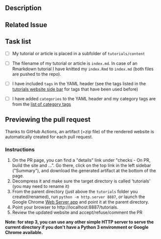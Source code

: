 <!--- indicate the Title for this pull request (PR) above -->

<!--
Thank you for contributing to the INBO tutorials repository.
-->

## Description
<!--- Briefly describe the tutorial or article that you want to contribute
or update-->
<!--- You can mention collaborators with "@githubname"-->


## Related Issue
<!--- if this closes an issue make sure to include e.g., "closes #4"
or similar - or if it just relates to an issue make sure to mention
it like "#4" -->
<!--See https://docs.github.com/en/github/managing-your-work-on-github/linking-a-pull-request-to-an-issue#linking-a-pull-request-to-an-issue-using-a-keyword-->


<!--If you like to preview the website version of your (draft) tutorial, please read https://github.com/inbo/tutorials/blob/master/.github/workflows/REVIEWING.md-->

## Task list

<!--see https://docs.github.com/en/github/managing-your-work-on-github/about-task-lists
for an explanation on how to use task lists-->

<!-- Please check if the following steps are OK:-->

- [ ] My tutorial or article is placed in a subfolder of `tutorials/content`
- [ ] The filename of my tutorial or article is `index.md`. In case of an Rmarkdown tutorial I have knitted my `index.Rmd` to `index.md` (both files are pushed to the repo). 
- [ ] I have included `tags` in the YAML header (see the tags listed in the [tutorials website side bar](https://inbo.github.io/tutorials/) for tags that have been used before)
- [ ] I have added `categories` to the YAML header and my category tags are from the [list of category tags](https://github.com/inbo/tutorials/blob/master/static/list_of_categories)


## Previewing the pull request

Thanks to GitHub Actions, an artifact (=zip file) of the rendered website is automatically created for each pull request.

### Instructions

1) On the PR page, you can find a "details" link under "checks - On PR, build the site and ...". Go there, click on the top link in the left sidebar ("Summary"), and download the generated artifact at the bottom of the page.
2) Decompress it and make sure the target directory is called 'tutorials' (you may need to rename it)
3) From the parent directory (just above the `tutorials` folder you created/renamed), run `python -m http.server 8887`, _or_ launch the Google Chrome [Web Server app](https://chrome.google.com/webstore/detail/web-server-for-chrome/ofhbbkphhbklhfoeikjpcbhemlocgigb) and point it at the parent directory.
4) Point your browser to http://localhost:8887/tutorials.
5) Review the updated website and accept/refuse/comment the PR

**Note: for step 3, you can use any other simple HTTP server to serve the current directory if you don't have a Python 3 environment or Google Chrome available.**